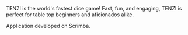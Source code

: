 TENZI is the world's fastest dice game! Fast, fun, and engaging, TENZI is perfect for table top beginners and aficionados alike.

Application developed on Scrimba.
